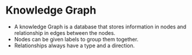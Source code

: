 # Knowledge Graph

- A knowledge Graph is a database that stores information in nodes and relationship in edges between the nodes.
- Nodes can be given labels to group them together.
- Relationships always have a type and a direction.
